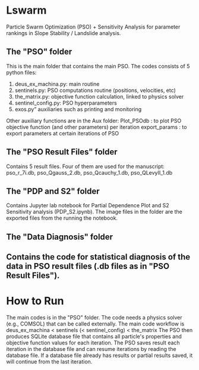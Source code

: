# Lswarm
Particle Swarm Optimization (PSO) + Sensitivity Analysis for parameter rankings in Slope Stability / Landslide analysis.

## The "PSO" folder
This is the main folder that contains the main PSO. 
The codes consists of 5 python files:
  1. deus_ex_machina.py: main routine
  2. sentinels.py: PSO computations routine (positions, velocities, etc)
  3. the_matrix.py: objective function calculation, linked to physics solver
  4. sentinel_config.py: PSO hyperparameters
  5. exos.py” auxiliaries such as printing and monitoring

Other auxiliary functions are in the Aux folder:
  Plot_PSOdb : to plot PSO objective function (and other parameters) per iteration
  export_params : to export parameters at certain iterations of PSO

## The "PSO Result Files" folder
Contains 5 result files. Four of them are used for the manuscript: pso_r_7i.db, pso_Qgauss_2.db, pso_Qcauchy_1.db, pso_QLevyII_1.db

## The "PDP and S2" folder
Contains Jupyter lab notebook for Partial Dependence Plot and S2 Sensitivity analysis (PDP_S2.ipynb). The image files in the folder are the exported files from the running the notebook.

## The "Data Diagnosis" folder
Contains the code for statistical diagnosis of the data in PSO result files (.db files as in "PSO Result Files").
---
# How to Run
The main codes is in the "PSO" folder. The code needs a physics solver (e.g., COMSOL) that can be called externally.
The main code workflow is deus_ex_machina < sentinels (< sentinel_config) < the_matrix
The PSO then produces SQLite database file that contains all particle's properties and objective function values for each iteration.
The PSO saves result each iteration in the database file and can resume iterations by reading the database file. If a database file already has results or partial results saved, it will continue from the last iteration.
